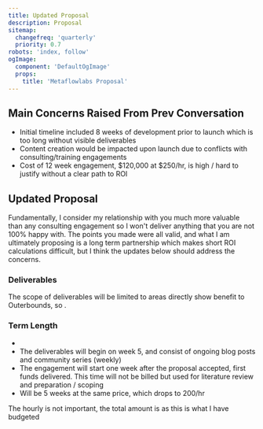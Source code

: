 ```yaml
---
title: Updated Proposal
description: Proposal
sitemap:
  changefreq: 'quarterly'
  priority: 0.7
robots: 'index, follow'
ogImage:
  component: 'DefaultOgImage'
  props:
    title: 'Metaflowlabs Proposal'
---
```


## Main Concerns Raised From Prev Conversation

- Initial timeline included 8 weeks of development prior to launch which is too long without visible deliverables
- Content creation would be impacted upon launch due to conflicts with consulting/training engagements
- Cost of 12 week engagement, $120,000 at $250/hr, is high / hard to justify without a clear path to ROI

## Updated Proposal

Fundamentally, I consider my relationship with you much more valuable than any consulting engagement so I won't deliver anything that you are not 100% happy with. The points you made were all valid, and what I am ultimately proposing is a long term partnership which makes short ROI calculations difficult, but I think the updates below should address the concerns.

### Deliverables

The scope of deliverables will be limited to areas directly show benefit to Outerbounds, so .

### Term Length


- 
- The deliverables will begin on week 5, and consist of ongoing blog posts and community series (weekly)
- The engagement will start one week after the proposal accepted, first funds delivered. This time will not be billed but used for literature review and preparation / scoping
- Will be 5 weeks at the same price, which drops to 200/hr

The hourly is not important, the total amount is as this is what I have budgeted 
